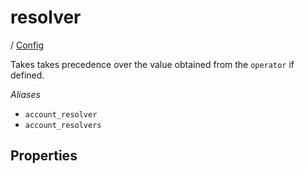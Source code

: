 # resolver

/ [Config](../README.md) 

Takes takes precedence over the value obtained from
the `operator` if defined.

*Aliases*
- `account_resolver`
- `account_resolvers`

## Properties

